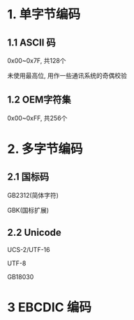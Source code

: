 # 1. 单字节编码

## 1.1 ASCII 码

0x00~0x7F, 共128个

未使用最高位, 用作一些通讯系统的奇偶校验

## 1.2 OEM字符集

0x00~0xFF, 共256个

# 2. 多字节编码

## 2.1 国标码

GB2312(简体字符)

GBK(国标扩展)

## 2.2 Unicode

UCS-2/UTF-16

UTF-8

GB18030

# 3 EBCDIC 编码
